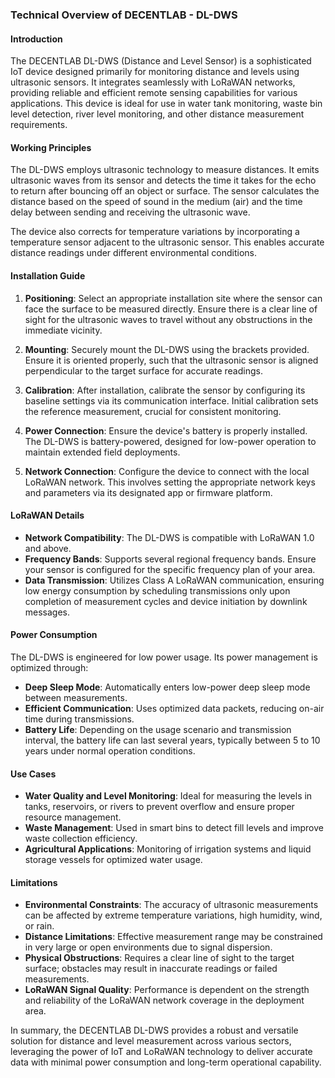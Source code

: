 ### Technical Overview of DECENTLAB - DL-DWS

#### Introduction
The DECENTLAB DL-DWS (Distance and Level Sensor) is a sophisticated IoT device designed primarily for monitoring distance and levels using ultrasonic sensors. It integrates seamlessly with LoRaWAN networks, providing reliable and efficient remote sensing capabilities for various applications. This device is ideal for use in water tank monitoring, waste bin level detection, river level monitoring, and other distance measurement requirements.

#### Working Principles
The DL-DWS employs ultrasonic technology to measure distances. It emits ultrasonic waves from its sensor and detects the time it takes for the echo to return after bouncing off an object or surface. The sensor calculates the distance based on the speed of sound in the medium (air) and the time delay between sending and receiving the ultrasonic wave.

The device also corrects for temperature variations by incorporating a temperature sensor adjacent to the ultrasonic sensor. This enables accurate distance readings under different environmental conditions.

#### Installation Guide
1. **Positioning**: Select an appropriate installation site where the sensor can face the surface to be measured directly. Ensure there is a clear line of sight for the ultrasonic waves to travel without any obstructions in the immediate vicinity.

2. **Mounting**: Securely mount the DL-DWS using the brackets provided. Ensure it is oriented properly, such that the ultrasonic sensor is aligned perpendicular to the target surface for accurate readings.

3. **Calibration**: After installation, calibrate the sensor by configuring its baseline settings via its communication interface. Initial calibration sets the reference measurement, crucial for consistent monitoring.

4. **Power Connection**: Ensure the device's battery is properly installed. The DL-DWS is battery-powered, designed for low-power operation to maintain extended field deployments.

5. **Network Connection**: Configure the device to connect with the local LoRaWAN network. This involves setting the appropriate network keys and parameters via its designated app or firmware platform.

#### LoRaWAN Details
- **Network Compatibility**: The DL-DWS is compatible with LoRaWAN 1.0 and above.
- **Frequency Bands**: Supports several regional frequency bands. Ensure your sensor is configured for the specific frequency plan of your area.
- **Data Transmission**: Utilizes Class A LoRaWAN communication, ensuring low energy consumption by scheduling transmissions only upon completion of measurement cycles and device initiation by downlink messages.

#### Power Consumption
The DL-DWS is engineered for low power usage. Its power management is optimized through:
- **Deep Sleep Mode**: Automatically enters low-power deep sleep mode between measurements.
- **Efficient Communication**: Uses optimized data packets, reducing on-air time during transmissions.
- **Battery Life**: Depending on the usage scenario and transmission interval, the battery life can last several years, typically between 5 to 10 years under normal operation conditions.

#### Use Cases
- **Water Quality and Level Monitoring**: Ideal for measuring the levels in tanks, reservoirs, or rivers to prevent overflow and ensure proper resource management.
- **Waste Management**: Used in smart bins to detect fill levels and improve waste collection efficiency.
- **Agricultural Applications**: Monitoring of irrigation systems and liquid storage vessels for optimized water usage.

#### Limitations
- **Environmental Constraints**: The accuracy of ultrasonic measurements can be affected by extreme temperature variations, high humidity, wind, or rain.
- **Distance Limitations**: Effective measurement range may be constrained in very large or open environments due to signal dispersion.
- **Physical Obstructions**: Requires a clear line of sight to the target surface; obstacles may result in inaccurate readings or failed measurements.
- **LoRaWAN Signal Quality**: Performance is dependent on the strength and reliability of the LoRaWAN network coverage in the deployment area.

In summary, the DECENTLAB DL-DWS provides a robust and versatile solution for distance and level measurement across various sectors, leveraging the power of IoT and LoRaWAN technology to deliver accurate data with minimal power consumption and long-term operational capability.